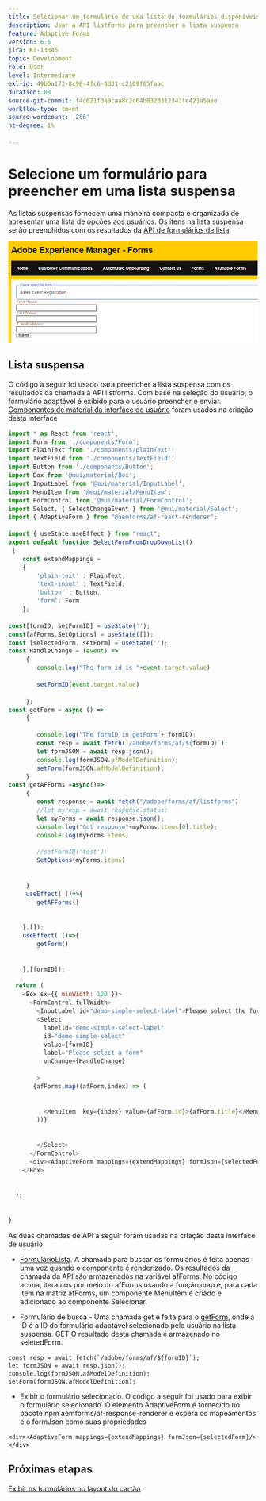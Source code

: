 ```yaml
---
title: Selecionar um formulário de uma lista de formulários disponíveis
description: Usar a API listforms para preencher a lista suspensa
feature: Adaptive Forms
version: 6.5
jira: KT-13346
topic: Development
role: User
level: Intermediate
exl-id: 49b6a172-8c96-4fc6-8d31-c2109f65faac
duration: 88
source-git-commit: f4c621f3a9caa8c2c64b8323312343fe421a5aee
workflow-type: tm+mt
source-wordcount: '266'
ht-degree: 1%

---
```


# Selecione um formulário para preencher em uma lista suspensa

As listas suspensas fornecem uma maneira compacta e organizada de apresentar uma lista de opções aos usuários. Os itens na lista suspensa serão preenchidos com os resultados da [API de formulários de lista](https://opensource.adobe.com/aem-forms-af-runtime/api/#tag/List-Forms/operation/listForms)

![exibição de cartão](./assets/forms-drop-down.png)

## Lista suspensa

O código a seguir foi usado para preencher a lista suspensa com os resultados da chamada à API listforms. Com base na seleção do usuário, o formulário adaptável é exibido para o usuário preencher e enviar. [Componentes de material da interface do usuário](https://mui.com/) foram usados na criação desta interface

```javascript
import * as React from 'react';
import Form from './components/Form';
import PlainText from './components/plainText';
import TextField from './components/TextField';
import Button from './components/Button';
import Box from '@mui/material/Box';
import InputLabel from '@mui/material/InputLabel';
import MenuItem from '@mui/material/MenuItem';
import FormControl from '@mui/material/FormControl';
import Select, { SelectChangeEvent } from '@mui/material/Select';
import { AdaptiveForm } from "@aemforms/af-react-renderer";

import { useState,useEffect } from "react";
export default function SelectFormFromDropDownList()
 {
    const extendMappings =
    {
        'plain-text' : PlainText,
        'text-input' : TextField,
        'button' : Button,
        'form': Form
    };

const[formID, setFormID] = useState('');
const[afForms,SetOptions] = useState([]);
const [selectedForm, setForm] = useState('');
const HandleChange = (event) =>
     {
        console.log("The form id is "+event.target.value) 
    
        setFormID(event.target.value)
        
     };
const getForm = async () =>
     {
        
        console.log("The formID in getForm"+ formID);
        const resp = await fetch(`/adobe/forms/af/${formID}`);
        let formJSON = await resp.json();
        console.log(formJSON.afModelDefinition);
        setForm(formJSON.afModelDefinition);
     }
const getAFForms =async()=>
     {
        const response = await fetch("/adobe/forms/af/listforms")
        //let myresp = await response.status;
        let myForms = await response.json();
        console.log("Got response"+myForms.items[0].title);
        console.log(myForms.items)
        
        //setFormID('test');
        SetOptions(myForms.items)

        
     }
     useEffect( ()=>{
        getAFForms()
        

    },[]);
    useEffect( ()=>{
        getForm()
        

    },[formID]);

  return (
    <Box sx={{ minWidth: 120 }}>
      <FormControl fullWidth>
        <InputLabel id="demo-simple-select-label">Please select the form</InputLabel>
        <Select
          labelId="demo-simple-select-label"
          id="demo-simple-select"
          value={formID}
          label="Please select a form"
          onChange={HandleChange}
          
        >
       {afForms.map((afForm,index) => (
    
        
          <MenuItem  key={index} value={afForm.id}>{afForm.title}</MenuItem>
        ))}
        
       
        </Select>
      </FormControl>
      <div><AdaptiveForm mappings={extendMappings} formJson={selectedForm}/></div>
    </Box>
    

  );
  

}
```

As duas chamadas de API a seguir foram usadas na criação desta interface de usuário

* [FormulárioLista](https://opensource.adobe.com/aem-forms-af-runtime/api/#tag/List-Forms/operation/listForms). A chamada para buscar os formulários é feita apenas uma vez quando o componente é renderizado. Os resultados da chamada da API são armazenados na variável afForms.
No código acima, iteramos por meio do afForms usando a função map e, para cada item na matriz afForms, um componente MenuItem é criado e adicionado ao componente Selecionar.

* Formulário de busca - Uma chamada get é feita para o [getForm](https://opensource.adobe.com/aem-forms-af-runtime/api/#tag/Get-Form-Definition), onde a ID é a ID do formulário adaptável selecionado pelo usuário na lista suspensa. GET O resultado desta chamada é armazenado no seletedForm.

```
const resp = await fetch(`/adobe/forms/af/${formID}`);
let formJSON = await resp.json();
console.log(formJSON.afModelDefinition);
setForm(formJSON.afModelDefinition);
```

* Exibir o formulário selecionado. O código a seguir foi usado para exibir o formulário selecionado. O elemento AdaptiveForm é fornecido no pacote npm aemforms/af-response-renderer e espera os mapeamentos e o formJson como suas propriedades

```
<div><AdaptiveForm mappings={extendMappings} formJson={selectedForm}/></div>
```

## Próximas etapas

[Exibir os formulários no layout do cartão](./display-forms-card-view.md)
